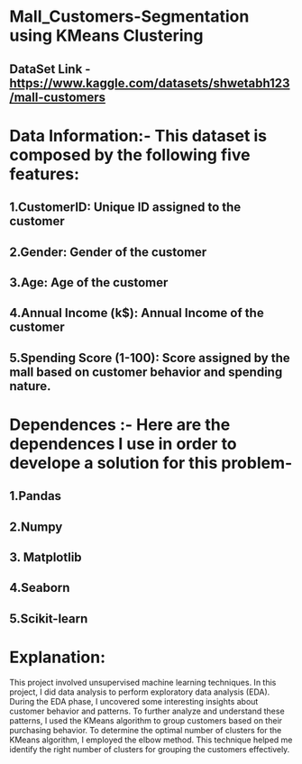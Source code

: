 # Mall_Customers-Segmentation using KMeans Clustering
## DataSet Link - https://www.kaggle.com/datasets/shwetabh123/mall-customers

 # Data Information:- This dataset is composed by the following five features:

## 1.CustomerID: Unique ID assigned to the customer
## 2.Gender: Gender of the customer
## 3.Age: Age of the customer
## 4.Annual Income (k$): Annual Income of the customer
## 5.Spending Score (1-100): Score assigned by the mall based on customer behavior and spending nature.

# Dependences :- Here are the dependences I use in order to develope a solution for this problem-
## 1.Pandas
## 2.Numpy
## 3. Matplotlib
## 4.Seaborn
## 5.Scikit-learn

# Explanation:
This project involved unsupervised machine learning techniques. In this project, I did data analysis to perform exploratory data analysis (EDA).
During the EDA phase, I uncovered some interesting insights about customer behavior and patterns. To further analyze and understand these patterns, I used the KMeans algorithm to group customers based on their purchasing behavior.
To determine the optimal number of clusters for the KMeans algorithm, I employed the elbow method. This technique helped me identify the right number of clusters for grouping the customers effectively.
